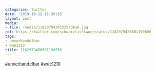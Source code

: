 ```yaml
---
categories: twitter
date: '2019-10-12 11:20:55'
layout: post
media:
- file: /media/1182979424322543616.jpg
ref: https://twitter.com/schwarzlichtwue/status/1182979456501190656
tags:
- unverhandelbar
- wue1210
title: 1182979456501190656
---
```

[#unverhandelbar](/t/unverhandelbar) [#wue1210](/t/wue1210)  